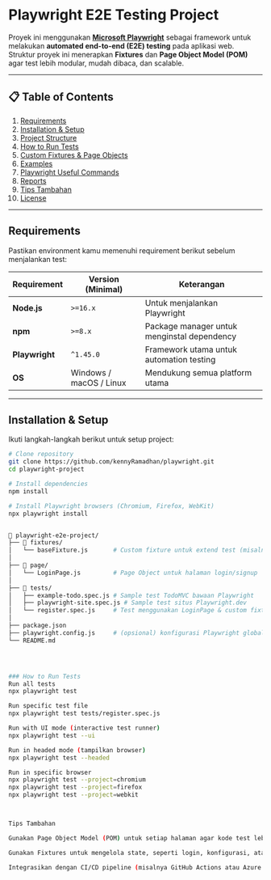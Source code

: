 #  Playwright E2E Testing Project

Proyek ini menggunakan **[Microsoft Playwright](https://playwright.dev/)** sebagai framework untuk melakukan **automated end-to-end (E2E) testing** pada aplikasi web.  
Struktur proyek ini menerapkan **Fixtures** dan **Page Object Model (POM)** agar test lebih modular, mudah dibaca, dan scalable.

---

## 📋 Table of Contents
1. [Requirements](#requirements)
2. [Installation & Setup](#installation--setup)
3. [Project Structure](#project-structure)
4. [How to Run Tests](#how-to-run-tests)
5. [Custom Fixtures & Page Objects](#custom-fixtures--page-objects)
6. [Examples](#examples)
7. [Playwright Useful Commands](#playwright-useful-commands)
8. [Reports](#reports)
9. [Tips Tambahan](#tips-tambahan)
10. [License](#license)

---

##  Requirements

Pastikan environment kamu memenuhi requirement berikut sebelum menjalankan test:

| Requirement | Version (Minimal) | Keterangan |
|--------------|------------------|-------------|
| **Node.js** | `>=16.x` | Untuk menjalankan Playwright |
| **npm** | `>=8.x` | Package manager untuk menginstal dependency |
| **Playwright** | `^1.45.0` | Framework utama untuk automation testing |
| **OS** | Windows / macOS / Linux | Mendukung semua platform utama |

---

##  Installation & Setup

Ikuti langkah-langkah berikut untuk setup project:

```bash
# Clone repository
git clone https://github.com/kennyRamadhan/playwright.git
cd playwright-project

# Install dependencies
npm install

# Install Playwright browsers (Chromium, Firefox, WebKit)
npx playwright install


📁 playwright-e2e-project/
├── 📁 fixtures/
│   └── baseFixture.js       # Custom fixture untuk extend test (misalnya LoginPage)
│
├── 📁 page/
│   └── LoginPage.js         # Page Object untuk halaman login/signup
│
├── 📁 tests/
│   ├── example-todo.spec.js # Sample test TodoMVC bawaan Playwright
│   ├── playwright-site.spec.js # Sample test situs Playwright.dev
│   └── register.spec.js     # Test menggunakan LoginPage & custom fixture
│
├── package.json
├── playwright.config.js     # (opsional) konfigurasi Playwright global
└── README.md




### How to Run Tests
Run all tests
npx playwright test

Run specific test file
npx playwright test tests/register.spec.js

Run with UI mode (interactive test runner)
npx playwright test --ui

Run in headed mode (tampilkan browser)
npx playwright test --headed

Run in specific browser
npx playwright test --project=chromium
npx playwright test --project=firefox
npx playwright test --project=webkit



Tips Tambahan

Gunakan Page Object Model (POM) untuk setiap halaman agar kode test lebih mudah dirawat.

Gunakan Fixtures untuk mengelola state, seperti login, konfigurasi, atau test data.

Integrasikan dengan CI/CD pipeline (misalnya GitHub Actions atau Azure DevOps) untuk otomatisasi test berkelanjutan.

